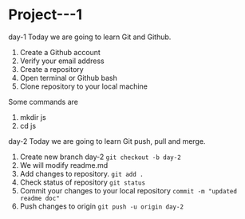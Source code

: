 # Project---1

day-1
  Today we are going to learn Git and Github.
1. Create a Github account
2. Verify your email address
3. Create a repository
4. Open terminal or Github bash
5. Clone repository to your local machine

Some commands are
1. mkdir js
2. cd js

day-2
   Today we are going to learn Git push, pull and merge.
1. Create new branch day-2
    ```git checkout -b day-2```
2. We will modify readme.md
3. Add changes to repository.
    ```git add .```
4. Check status of repository
    ```git status```
5. Commit your changes to your local repository
   ```commit -m "updated readme doc" ```
6. Push changes to origin
   ```git push -u origin day-2```
